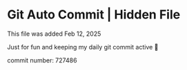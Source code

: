 # Git Auto Commit | Hidden File

This file was added Feb 12, 2025

Just for fun and keeping my daily git commit active 🤪

commit number: 727486
